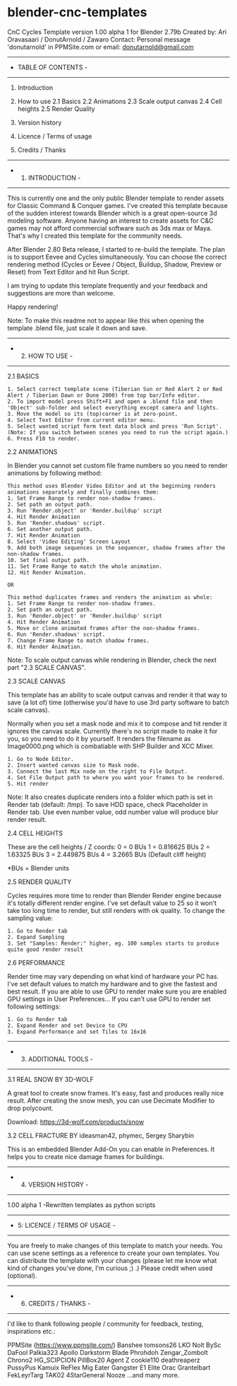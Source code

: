 # blender-cnc-templates

CnC Cycles Template version 1.00 alpha 1 for Blender 2.79b
Created by: Ari Oravasaari / DonutArnold / Zawaro
Contact: Personal message 'donutarnold' in PPMSite.com or email: donutarnold@gmail.com

---------------------
- TABLE OF CONTENTS -
---------------------
    
1.  Introduction

2.  How to use
    2.1  Basics
    2.2  Animations
    2.3  Scale output canvas
    2.4  Cell heights
    2.5  Render Quality

3.  Version history

4.  Licence / Terms of usage

5.  Credits / Thanks


-------------------
- 1. INTRODUCTION -
-------------------

This is currently one and the only public Blender template to render assets for Classic Command & Conquer games.
I've created this template because of the sudden interest towards Blender which is a great open-source 3d modeling software.
Anyone having an interest to create assets for C&C games may not afford commercial software such as 3ds max or Maya.
That's why I created this template for the community needs.

After Blender 2.80 Beta release, I started to re-build the template. The plan is to support Eevee and Cycles simultaneously.
You can choose the correct rendering method (Cycles or Eevee / Object, Buildup, Shadow, Preview or Reset) from Text Editor and hit Run Script.

I am trying to update this template frequently and your feedback and suggestions are more than welcome.

Happy rendering!

Note: To make this readme not to appear like this when opening the template .blend file, just scale it down and save.


-----------------
- 2. HOW TO USE -
-----------------

2.1 BASICS

    1. Select correct template scene (Tiberian Sun or Red Alert 2 or Red Alert / Tiberian Dawn or Dune 2000) from top bar/Info editor.
    2. To import model press Shift+F1 and open a .blend file and then 'Object' sub-folder and select everything except camera and lights.
    3. Move the model so its (top)corner is at zero-point.
    4. Select Text Editor from current editor menu.
    5. Select wanted script form text data block and press 'Run Script'. (Note: If you switch between scenes you need to run the script again.)
    6. Press F10 to render.


2.2 ANIMATIONS

In Blender you cannot set custom file frame numbers so you need to render animations by following method:

    This method uses Blender Video Editor and at the beginning renders animations separately and finally combines them:
    1. Set Frame Range to render non-shadow frames.
    2. Set path an output path.
    3. Run 'Render.object' or 'Render.buildup' script
    4. Hit Render Animation
    5. Run 'Render.shadows' script.
    6. Set another output path.
    7. Hit Render Animation
    8. Select 'Video Editing' Screen Layout
    9. Add both image sequences in the sequencer, shadow frames after the non-shadow frames.
    10. Set final output path.
    11. Set Frame Range to match the whole animation.
    12. Hit Render Animation.

    OR

    This method duplicates frames and renders the animation as whole:
    1. Set Frame Range to render non-shadow frames.
    2. Set path an output path.
    3. Run 'Render.object' or 'Render.buildup' script
    4. Hit Render Animation
    5. Move or clone animated frames after the non-shadow frames.
    6. Run 'Render.shadows' script.
    7. Change Frame Range to match shadow frames.
    8. Hit Render Animation.
    
Note: To scale output canvas while rendering in Blender, check the next part "2.3 SCALE CANVAS".


2.3 SCALE CANVAS
    
This template has an ability to scale output canvas and render it that way to save (a lot of)
time (otherwise you'd have to use 3rd party software to batch scale canvas).

Normally when you set a mask node and mix it to compose and hit render it ignores the canvas scale.
Currently there's no script made to make it for you, so you need to do it by yourself.
It renders the filename as Image0000.png which is combatiable with SHP Builder and XCC Mixer.

    1. Go to Node Editor.
    2. Insert wanted canvas size to Mask node.
    3. Connect the last Mix node on the right to File Output.
    4. Set File Output path to where you want your frames to be rendered.
    5. Hit render
    
Note: It also creates duplicate renders into a folder which path is set in Render tab (default: /tmp\).
      To save HDD space, check Placeholder in Render tab.
      Use even number value, odd number value will produce blur render result.


2.4 CELL HEIGHTS

These are the cell heights / Z coords:
    0 = 0 BUs
    1 = 0.816625 BUs
    2 = 1.63325 BUs
    3 = 2.449875 BUs
    4 = 3.2665 BUs (Default cliff height)
    
*BUs = Blender units


2.5 RENDER QUALITY

Cycles requires more time to render than Blender Render engine because it's totally different render engine.
I've set default value to 25 so it won't take too long time to render, but still renders with ok quality.
To change the sampling value:
    
    1. Go to Render tab
    2. Expand Sampling
    3. Set "Samples: Render:" higher, eg. 100 samples starts to produce quite good render result


2.6 PERFORMANCE

Render time may vary depending on what kind of hardware your PC has. 
I've set default values to match my hardware and to give the fastest and best result.
If you are able to use GPU to render make sure you are enabled GPU settings in User Preferences...
If you can't use GPU to render set following settings:
    
    1. Go to Render tab
    2. Expand Render and set Device to CPU
    3. Expand Performance and set Tiles to 16x16


-----------------------
- 3. ADDITIONAL TOOLS -
-----------------------

3.1 REAL SNOW BY 3D-WOLF

A great tool to create snow frames. It's easy, fast and produces really nice result.
After creating the snow mesh, you can use Decimate Modifier to drop polycount.

Download: https://3d-wolf.com/products/snow


3.2 CELL FRACTURE BY ideasman42, phymec, Sergey Sharybin

This is an embedded Blender Add-On you can enable in Preferences.
It helps you to create nice damage frames for buildings.


----------------------
- 4. VERSION HISTORY -
----------------------

1.00 alpha 1
-Rewritten templates as python scripts


-------------------------------
- 5: LICENCE / TERMS OF USAGE -
-------------------------------

You are freely to make changes of this template to match your needs. 
You can use scene settings as a reference to create your own templates. 
You can distribute the template with your changes (please let me know what kind of changes you've done, I'm curious ;) .) 
Please credit when used (optional).


-----------------------
- 6. CREDITS / THANKS -
-----------------------

I'd like to thank following people / community for feedback, testing, inspirations etc.:
    
PPMSite (https://www.ppmsite.com/)
Banshee
tomsons26
LKO
Nolt
BySc
DaFool
Palkia323
Apollo
Darkstorm 
Blade 
Phrohdoh 
Zengar_Zombolt 
Chrono2 
HG_SCIPCION 
PillBox20 
Agent Z
cookie110 
deathreaperz 
PussyPus 
Kamuix 
ReFlex 
Mig Eater
Gangster
E1 Elite
Orac
Grantelbart 
FekLeyrTarg 
TAK02 
4StarGeneral 
Nooze
...and many more.
